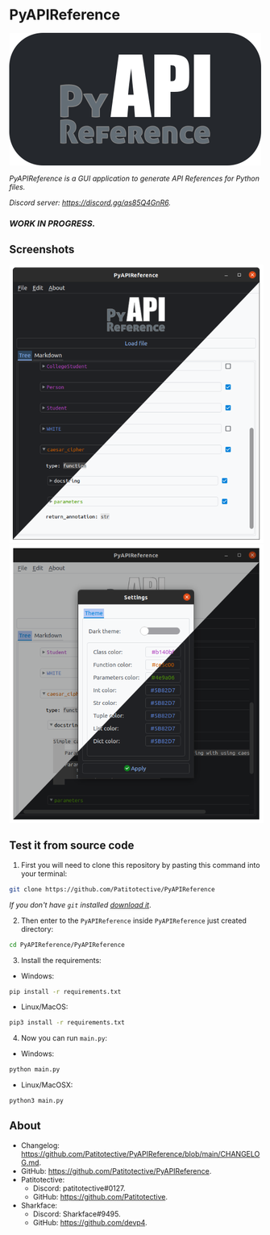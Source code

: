 # PyAPIReference
[![PyAPIReference logo](https://github.com/Patitotective/PyAPIReference/blob/main/Assets/logo.png?raw=true)](https://github.com/Patitotective/PyAPIReference)  

_PyAPIReference is a GUI application to generate API References for Python files._

_Discord server: https://discord.gg/as85Q4GnR6._

### _WORK IN PROGRESS._

## Screenshots
[![Main screen](https://github.com/Patitotective/PyAPIReference/blob/main/Screenshots/main.png?raw=true)](https://github.com/Patitotective/PyAPIReference)[![Settings dialog](https://github.com/Patitotective/PyAPIReference/blob/main/Screenshots/settings.png?raw=true)](https://github.com/Patitotective/PyAPIReference)

## Test it from source code
1. First you will need to clone this repository by pasting this command into your terminal:
```bash
git clone https://github.com/Patitotective/PyAPIReference
```
_If you don't have `git` installed [download it](https://git-scm.com/download)_.

2. Then enter to the `PyAPIReference` inside `PyAPIReference` just created directory:
```bash
cd PyAPIReference/PyAPIReference
```
3. Install the requirements:
- Windows:
```bash
pip install -r requirements.txt
```
- Linux/MacOS:
```bash
pip3 install -r requirements.txt
```
4. Now you can run `main.py`:
- Windows:
```bash
python main.py
```
- Linux/MacOSX:
```bash
python3 main.py
``` 

About
---

- Changelog: https://github.com/Patitotective/PyAPIReference/blob/main/CHANGELOG.md.
- GitHub: https://github.com/Patitotective/PyAPIReference.
- Patitotective:
	- Discord: patitotective#0127.
	- GitHub: https://github.com/Patitotective.
- Sharkface:
	- Discord: Sharkface#9495.
	- GitHub: https://github.com/devp4.
